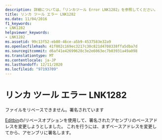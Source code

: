 ```yaml
---
description: 詳細については、「リンカツール Error LNK1282」を参照してください。
title: リンカ ツール エラー LNK1282
ms.date: 11/04/2016
f1_keywords:
- LNK1282
helpviewer_keywords:
- LNK1282
ms.assetid: 99c13f52-eb80-46ce-a5b9-4537583e32a9
ms.openlocfilehash: 41f002c169ec3217c30c821d4708338ffa5dba7d
ms.sourcegitcommit: d6af41e42699628c3e2e6063ec7b03931a49a098
ms.translationtype: MT
ms.contentlocale: ja-JP
ms.lasthandoff: 12/11/2020
ms.locfileid: "97193709"
---
```

# <a name="linker-tools-error-lnk1282"></a>リンカ ツール エラー LNK1282

ファイルをリベースできません。署名されています

[Editbin](../../build/reference/editbin-reference.md)の/リベースオプションを使用して、署名されたアセンブリのベースアドレスを変更しようとしました。 これを行うには、まずベースアドレスを変更してから、アセンブリに署名します。
